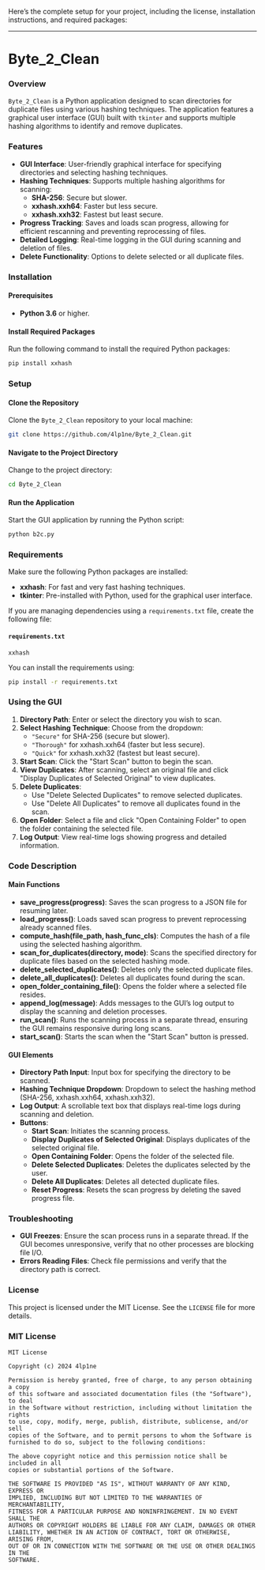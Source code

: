 Here’s the complete setup for your project, including the license, installation instructions, and required packages:

---

# Byte_2_Clean

### Overview
`Byte_2_Clean` is a Python application designed to scan directories for duplicate files using various hashing techniques. The application features a graphical user interface (GUI) built with `tkinter` and supports multiple hashing algorithms to identify and remove duplicates.

### Features
- **GUI Interface**: User-friendly graphical interface for specifying directories and selecting hashing techniques.
- **Hashing Techniques**: Supports multiple hashing algorithms for scanning:
  - **SHA-256**: Secure but slower.
  - **xxhash.xxh64**: Faster but less secure.
  - **xxhash.xxh32**: Fastest but least secure.
- **Progress Tracking**: Saves and loads scan progress, allowing for efficient rescanning and preventing reprocessing of files.
- **Detailed Logging**: Real-time logging in the GUI during scanning and deletion of files.
- **Delete Functionality**: Options to delete selected or all duplicate files.

### Installation

#### Prerequisites
- **Python 3.6** or higher.

#### Install Required Packages
Run the following command to install the required Python packages:

```bash
pip install xxhash
```

### Setup

#### Clone the Repository
Clone the `Byte_2_Clean` repository to your local machine:

```bash
git clone https://github.com/4lp1ne/Byte_2_Clean.git
```

#### Navigate to the Project Directory
Change to the project directory:

```bash
cd Byte_2_Clean
```

#### Run the Application
Start the GUI application by running the Python script:

```bash
python b2c.py
```

### Requirements
Make sure the following Python packages are installed:
- **xxhash**: For fast and very fast hashing techniques.
- **tkinter**: Pre-installed with Python, used for the graphical user interface.

If you are managing dependencies using a `requirements.txt` file, create the following file:

#### `requirements.txt`
```
xxhash
```

You can install the requirements using:

```bash
pip install -r requirements.txt
```

### Using the GUI
1. **Directory Path**: Enter or select the directory you wish to scan.
2. **Select Hashing Technique**: Choose from the dropdown:
   - `"Secure"` for SHA-256 (secure but slower).
   - `"Thorough"` for xxhash.xxh64 (faster but less secure).
   - `"Quick"` for xxhash.xxh32 (fastest but least secure).
3. **Start Scan**: Click the "Start Scan" button to begin the scan.
4. **View Duplicates**: After scanning, select an original file and click "Display Duplicates of Selected Original" to view duplicates.
5. **Delete Duplicates**:
   - Use "Delete Selected Duplicates" to remove selected duplicates.
   - Use "Delete All Duplicates" to remove all duplicates found in the scan.
6. **Open Folder**: Select a file and click "Open Containing Folder" to open the folder containing the selected file.
7. **Log Output**: View real-time logs showing progress and detailed information.

### Code Description

#### Main Functions
- **save_progress(progress)**: Saves the scan progress to a JSON file for resuming later.
- **load_progress()**: Loads saved scan progress to prevent reprocessing already scanned files.
- **compute_hash(file_path, hash_func_cls)**: Computes the hash of a file using the selected hashing algorithm.
- **scan_for_duplicates(directory, mode)**: Scans the specified directory for duplicate files based on the selected hashing mode.
- **delete_selected_duplicates()**: Deletes only the selected duplicate files.
- **delete_all_duplicates()**: Deletes all duplicates found during the scan.
- **open_folder_containing_file()**: Opens the folder where a selected file resides.
- **append_log(message)**: Adds messages to the GUI’s log output to display the scanning and deletion processes.
- **run_scan()**: Runs the scanning process in a separate thread, ensuring the GUI remains responsive during long scans.
- **start_scan()**: Starts the scan when the "Start Scan" button is pressed.

#### GUI Elements
- **Directory Path Input**: Input box for specifying the directory to be scanned.
- **Hashing Technique Dropdown**: Dropdown to select the hashing method (SHA-256, xxhash.xxh64, xxhash.xxh32).
- **Log Output**: A scrollable text box that displays real-time logs during scanning and deletion.
- **Buttons**:
  - **Start Scan**: Initiates the scanning process.
  - **Display Duplicates of Selected Original**: Displays duplicates of the selected original file.
  - **Open Containing Folder**: Opens the folder of the selected file.
  - **Delete Selected Duplicates**: Deletes the duplicates selected by the user.
  - **Delete All Duplicates**: Deletes all detected duplicate files.
  - **Reset Progress**: Resets the scan progress by deleting the saved progress file.

### Troubleshooting

- **GUI Freezes**: Ensure the scan process runs in a separate thread. If the GUI becomes unresponsive, verify that no other processes are blocking file I/O.
- **Errors Reading Files**: Check file permissions and verify that the directory path is correct.

### License

This project is licensed under the MIT License. See the `LICENSE` file for more details.

### MIT License

```text
MIT License

Copyright (c) 2024 4lp1ne

Permission is hereby granted, free of charge, to any person obtaining a copy
of this software and associated documentation files (the "Software"), to deal
in the Software without restriction, including without limitation the rights
to use, copy, modify, merge, publish, distribute, sublicense, and/or sell
copies of the Software, and to permit persons to whom the Software is
furnished to do so, subject to the following conditions:

The above copyright notice and this permission notice shall be included in all
copies or substantial portions of the Software.

THE SOFTWARE IS PROVIDED "AS IS", WITHOUT WARRANTY OF ANY KIND, EXPRESS OR
IMPLIED, INCLUDING BUT NOT LIMITED TO THE WARRANTIES OF MERCHANTABILITY,
FITNESS FOR A PARTICULAR PURPOSE AND NONINFRINGEMENT. IN NO EVENT SHALL THE
AUTHORS OR COPYRIGHT HOLDERS BE LIABLE FOR ANY CLAIM, DAMAGES OR OTHER
LIABILITY, WHETHER IN AN ACTION OF CONTRACT, TORT OR OTHERWISE, ARISING FROM,
OUT OF OR IN CONNECTION WITH THE SOFTWARE OR THE USE OR OTHER DEALINGS IN THE
SOFTWARE.

